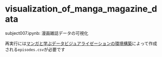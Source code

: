# visualization_of_manga_magazine_data

subject007.ipynb: 漫画雑誌データの可視化

再実行には[マンガと学ぶデータビジュアライゼーションの環境構築](https://kakeami.github.io/viz-madb/appendix/setup.html)によって作成される`episodes.csv`が必要です
